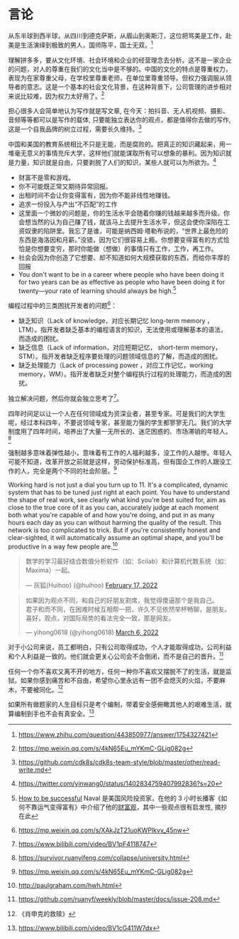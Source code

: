 # 言论
从东半球到西半球，从四川到德克萨斯，从眉山到奥斯汀，这位把骂美是工作，赴美是生活演绎到极致的男人，国师陈平，国士无双。[^1]

理解拼多多，要从文化环境、社会环境和企业的经营理念去分析。这不是一家企业的问题，对人的尊重在我们的文化当中是不够的。中国的文化的特点是尊重权力，表现为在家尊重父母，在学校里尊重老师，在单位里尊重领导。但权力强调服从领导者的意志。这是一个基本的社会文化背景，在这种背景下，公司管理的进步相对来说比较难，因为权力太好用了。[^2]

担心很多人会简单地认为写作就是写文章,
在今天：拍抖音、无人机视频、摄影、音频等等都可以是写作的载体,
只要能独立表达你的观点，都是值得你去做的写作,
这是一个自我品牌的树立过程，需要长久维持。[^3]

中国和美国的教育系统相比不只是无能，而是腐败的。把真正的知识藏起来，用一堆毫无意义的事情充斥大学，这样他们就能谋取所有可以想象的暴利。因为知识就是力量，知识就是自由，只要剥脱了人们的知识，某些人就可以为所欲为。[^4]

- 财富不是零和游戏。
- 你不可能既正常又期待异常回报。
- 出租时间不会让你变得富有，因为你不能非线性地赚钱。
- 追求一份投入与产出“不匹配”的工作
- 这里面一个微妙的问题是，你的生活水平会随着你赚的钱越来越多而升级。你会想当然的认为自己赚了钱，就该马上去提升生活水平，但这会使你深陷在工资奴隶的陷阱里。我忘了是谁，可能是纳西姆·塔勒布说的，“世界上最危险的东西是海洛因和月薪。”没错，因为它们很容易上瘾。你想要变得富有的方式恰恰是你想要变穷，那时你能做（想做）的事情只有工作，工作，再工作。
- 社会会因为你创造了它想要、却不知道如何大规模获取的东西，而给你丰厚的回报
- You don't want to be in a career where people who have been doing it for two years can be as effective as people who have been doing it for twenty—your rate of learning should always be high.[^5]

编程过程中的三类困扰开发者的问题[^6]：
- 缺乏知识（Lack of knowledge，对应长期记忆  long-term memory ， LTM）。指开发者缺乏基本的编程语言的知识，无法使用或理解基本的语法，而造成的困扰。
- 缺乏信息（Lack of information，对应短期记忆， short-term memory， STM）。指开发者缺乏程序要处理的问题领域信息的了解，而造成的困扰。
- 缺乏处理能力（Lack of processing power ，对应工作记忆，working memory，WM）。指开发者缺乏对整个编程执行过程的处理能力，而造成的困扰。

独立解决问题，然后你就会独立思考了[^7]。

四年时间足以让一个人在任何领域成为资深业者，甚至专家。可是我们的大学生呢，经过本科四年，不要说领域专家，甚至能力强的学生都寥寥无几。我们的大学制度用了四年时间，培养出了大量一无所长的、迷茫困惑的、市场滞销的年轻人。[^8]

强制越多意味着弹性越小，意味着有工作的人福利越多，没工作的人越惨。年轻人可能不知道，改革开放之前就是这样，劳动保护标准高，但有国企工作的人跟没工作的人，完全是两个不同的社会阶层。[^9]

Working hard is not just a dial you turn up to 11. It's a complicated, dynamic system that has to be tuned just right at each point. You have to understand the shape of real work, see clearly what kind you're best suited for, aim as close to the true core of it as you can, accurately judge at each moment both what you're capable of and how you're doing, and put in as many hours each day as you can without harming the quality of the result. This network is too complicated to trick. But if you're consistently honest and clear-sighted, it will automatically assume an optimal shape, and you'll be productive in a way few people are.[^10]

<blockquote class="twitter-tweet"><p lang="zh" dir="ltr">数学的学习最好结合数值分析软件（如：Scilab）和计算机代数系统（如：Maxima）一起。</p>&mdash; 灰狐(Huihoo) (@huihoo) <a href="https://twitter.com/huihoo/status/1494219912747032579?ref_src=twsrc%5Etfw">February 17, 2022</a></blockquote> <script async src="https://platform.twitter.com/widgets.js" charset="utf-8"></script>

<blockquote class="twitter-tweet"><p lang="zh" dir="ltr">如果因为观点不同，和自己的好朋友割席，我觉得傻逼那个是我自己。<br>君子和而不同，在困难时候互相帮一把，许久不见依然举杯畅聊，是朋友。喜好，观点，对国际局势的看法完全一致，那是网友。</p>&mdash; yihong0618 (@yihong0618) <a href="https://twitter.com/yihong0618/status/1500317909255536640?ref_src=twsrc%5Etfw">March 6, 2022</a></blockquote> <script async src="https://platform.twitter.com/widgets.js" charset="utf-8"></script>

对于小公司来说，员工都明白，只有公司取得成功，个人才能取得成功，公司利益和个人利益是一致的。他们就会更关心公司会不会倒闭，而不是自己的晋升。[^11]

任何一个你不喜欢又离不开的地方，任何一种你不喜欢又摆脱不了的生活，就是监狱。如果你感到痛苦和不自由，希望你心里永远有一团不会熄灭的火焰，不要麻木，不要被同化。[^12]

如果所有做题家的人生目标只是考个编制，带着安全感俯瞰其他人的艰难生活，就算编制到手也不会有真安全。[^13]

[^1]: https://www.zhihu.com/question/443850977/answer/1754327421
[^2]: https://mp.weixin.qq.com/s/4kN65Eu_mYKmC-GLig082g
[^3]: https://github.com/cdk8s/cdk8s-team-style/blob/master/other/read-write.md
[^4]: https://twitter.com/yinwang0/status/1402834759407992836?s=20
[^5]: [How to be successful](https://blog.samaltman.com/how-to-be-successful) Naval 是美国风险投资家，在他的 3 小时长播客《如何不靠运气变得富有》中介绍了他的[财富观](https://github.com/taosue/how-to-get-rich-without-getting-lucky/)，其中一些观点很有启发性, 摘抄在此
[^6]: https://mp.weixin.qq.com/s/XAkJzT21uoKWPIkvv_45nw
[^7]: https://www.bilibili.com/video/BV1pF4118747
[^8]: https://survivor.ruanyifeng.com/collapse/university.html
[^9]: https://mp.weixin.qq.com/s/4kN65Eu_mYKmC-GLig082g
[^10]: http://paulgraham.com/hwh.html
[^11]: https://github.com/ruanyf/weekly/blob/master/docs/issue-208.md
[^12]:《肖申克的救赎》
[^13]: https://www.bilibili.com/video/BV1cG411W7dx
